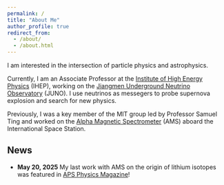 ```yaml
---
permalink: /
title: "About Me"
author_profile: true
redirect_from: 
  - /about/
  - /about.html
---
```


I am interested in the intersection of particle physics and astrophysics. 

Currently, I am an Associate Professor at the [Institute of High Energy Physics](http://english.ihep.cas.cn/) (IHEP), working on the [Jiangmen Underground Neutrino Observatory](https://juno.ihep.cas.cn/) (JUNO). I use neutrinos as messegers to probe supernova explosion and search for new physics. 
 
Previously, I was a key member of the MIT group led by Professor Samuel Ting and worked on the [Alpha Magnetic Spectrometer](https://ams02.space/) (AMS) aboard the International Space Station. 

## News

* **May 20, 2025** My last work with AMS on the origin of lithium isotopes was featured in [APS Physics Magazine](https://physics.aps.org/articles/v18/s64)!
